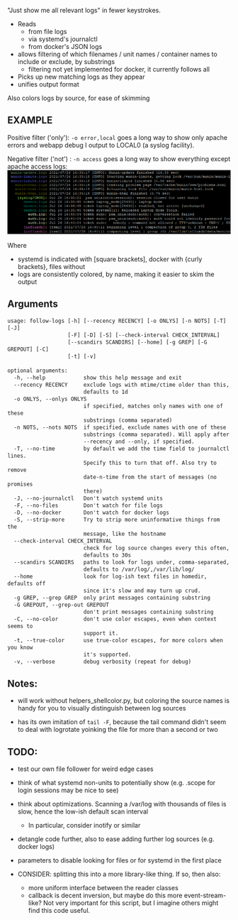 "Just show me all relevant logs" in fewer keystrokes.
- Reads 
  - from file logs
  - via systemd's journalctl
  - from docker's JSON logs
- allows filtering of which filenames / unit names / container names to include or exclude, by substrings
  - filtering not yet implemented for docker, it currently follows all
- Picks up new matching logs as they appear
- unifies output format

Also colors logs by source, for ease of skimming


## EXAMPLE

Positive filter ('only'): `-o error,local` goes a long way to show only apache errors and webapp debug I output to LOCAL0 (a syslog facility).

Negative filter ('not') : `-n access` goes a long way to show everything except apache access logs:
![colored logs](/screenshots/somelogs.png?raw=true)

Where
  - systemd is indicated with [square brackets], docker with {curly brackets}, files without  
  - logs are consistently colored, by name, making it easier to skim the output


## Arguments
```
usage: follow-logs [-h] [--recency RECENCY] [-o ONLYS] [-n NOTS] [-T] [-J]
                   [-F] [-D] [-S] [--check-interval CHECK_INTERVAL]
                   [--scandirs SCANDIRS] [--home] [-g GREP] [-G GREPOUT] [-C]
                   [-t] [-v]

optional arguments:
  -h, --help            show this help message and exit
  --recency RECENCY     exclude logs with mtime/ctime older than this,
                        defaults to 1d
  -o ONLYS, --onlys ONLYS
                        if specified, matches only names with one of these
                        substrings (comma separated)
  -n NOTS, --nots NOTS  if specified, exclude names with one of these
                        substrings (comma separated). Will apply after
                        --recency and --only, if specified.
  -T, --no-time         by default we add the time field to journalctl lines.
                        Specify this to turn that off. Also try to remove
                        date-n-time from the start of messages (no promises
                        there)
  -J, --no-journalctl   Don't watch systemd units
  -F, --no-files        Don't watch for file logs
  -D, --no-docker       Don't watch for docker logs
  -S, --strip-more      Try to strip more uninformative things from the
                        message, like the hostname
  --check-interval CHECK_INTERVAL
                        check for log source changes every this often,
                        defaults to 30s
  --scandirs SCANDIRS   paths to look for logs under, comma-separated,
                        defaults to /var/log/,/var/lib/log/
  --home                look for log-ish text files in homedir, defaults off
                        since it's slow and may turn up crud.
  -g GREP, --grep GREP  only print messages containing substring
  -G GREPOUT, --grep-out GREPOUT
                        don't print messages containing substring
  -C, --no-color        don't use color escapes, even when context seems to
                        support it.
  -t, --true-color      use true-color escapes, for more colors when you know
                        it's supported.
  -v, --verbose         debug verbosity (repeat for debug)
```

## Notes:
- will work without helpers_shellcolor.py, but coloring the source names is handy for you to visually distinguish between log sources

- has its own imitation of `tail -F`, because the tail command didn't seem to deal with logrotate yoinking the file for more than a second or two


## TODO:
- test our own file follower for weird edge cases

- think of what systemd non-units to potentially show (e.g. .scope for login sessions may be nice to see)

- think about optimizations. Scanning a /var/log with thousands of files is slow, hence the low-ish default scan interval 
  - In particular, consider inotify or similar

- detangle code further, also to ease adding further log sources (e.g. docker logs)

- parameters to disable looking for files or for systemd in the first place

- CONSIDER: splitting this into a more library-like thing. If so, then also:
  - more uniform interface between the reader classes
  - callback is decent inversion, but maybe do this more event-stream-like? Not very important for this script, but I imagine others might find this code useful.

